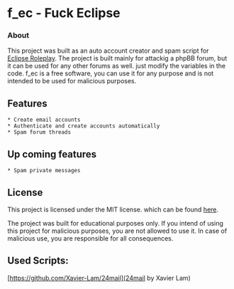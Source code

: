 # f_ec - Fuck Eclipse

### About

This project was built as an auto account creator and spam script for [Eclipse Roleplay](https://eclipse-rp.net/).
The project is built mainly for attackig a phpBB forum, but it can be used for any other forums as well. just modify the variables in the code. f_ec is a free software, you can use it for any purpose and is not intended to be used for malicious purposes.

## Features

    * Create email accounts
    * Authenticate and create accounts automatically
    * Spam forum threads

## Up coming features

    * Spam private messages

## License

This project is licensed under the MIT license. which can be found [here](https://opensource.org/licenses/MIT).

The project was built for educational purposes only. If you intend of using this project for malicious purposes, you are not allowed to use it.
In case of malicious use, you are responsible for all consequences.

## Used Scripts:

[https://github.com/Xavier-Lam/24mail](24mail by Xavier Lam)